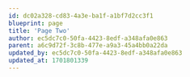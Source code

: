 ```yaml
---
id: dc02a328-cd83-4a3e-ba1f-a1bf7d2cc3f1
blueprint: page
title: 'Page Two'
author: ec5dc7c0-50fa-4423-8edf-a348afa0e863
parent: a6c9d72f-3c8b-477e-a9a3-45a4bb0a22da
updated_by: ec5dc7c0-50fa-4423-8edf-a348afa0e863
updated_at: 1701801339
---
```

